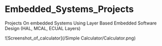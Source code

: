 # Embedded_Systems_Projects
Projects On embedded Systems Using Layer Based Embedded Software Design (HAL, MCAL, ECUAL Layers)

![Screenshot_of_calculator](/Simple Calculator/Calculator.png)

